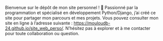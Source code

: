 Bienvenue sur le dépôt de mon site personnel ! 🚀 Passionné par la programmation et spécialisé en développement Python/Django, j’ai créé ce site pour partager mon parcours et mes projets. Vous pouvez consulter mon site en ligne à l’adresse suivante : https://mouloudb-24.github.io/site_web_perso/. N’hésitez pas à explorer et à me contacter pour toute collaboration ou question.